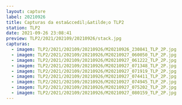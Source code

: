 ```yaml
---
layout: capture
label: 20210926
title: Capturas da esta&ccedil;&atilde;o TLP2
station: TLP2
date: 2021-09-26 23:08:41
preview: TLP2/2021/202109/20210926/stack.jpg
capturas:
  - imagem: TLP2/2021/202109/20210926/M20210926_230841_TLP_2P.jpg
  - imagem: TLP2/2021/202109/20210926/M20210927_060050_TLP_2P.jpg
  - imagem: TLP2/2021/202109/20210926/M20210927_061222_TLP_2P.jpg
  - imagem: TLP2/2021/202109/20210926/M20210927_071348_TLP_2P.jpg
  - imagem: TLP2/2021/202109/20210926/M20210927_071919_TLP_2P.jpg
  - imagem: TLP2/2021/202109/20210926/M20210927_074411_TLP_2P.jpg
  - imagem: TLP2/2021/202109/20210926/M20210927_074945_TLP_2P.jpg
  - imagem: TLP2/2021/202109/20210926/M20210927_075202_TLP_2P.jpg
  - imagem: TLP2/2021/202109/20210926/M20210927_080159_TLP_2P.jpg
---
```

